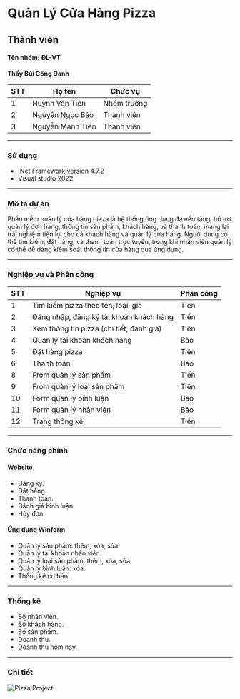 # Quản Lý Cửa Hàng Pizza

## Thành viên

<h4>Tên nhóm: ĐL-VT</h4>

**Thầy Bùi Công Danh**

| STT | Họ tên            | Chức vụ      |
|-----|-------------------|--------------|
|  1  | Huỳnh Văn Tiên     | Nhóm trưởng  |
|  2  | Nguyễn Ngọc Bảo    | Thành viên   |
|  3  | Nguyễn Mạnh Tiến   | Thành viên   |

---

### Sử dụng
- .Net Framework version 4.7.2
- Visual studio 2022

---

### Mô tả dự án

<p>
Phần mềm quản lý cửa hàng pizza là hệ thống ứng dụng đa nền tảng, hỗ trợ quản lý đơn hàng, thông tin sản phẩm, khách hàng, 
và thanh toán, mang lại trải nghiệm tiện lợi cho cả khách hàng và quản lý cửa hàng. 
Người dùng có thể <span class="highlight">tìm kiếm, đặt hàng, và thanh toán trực tuyến</span>, 
trong khi nhân viên quản lý có thể dễ dàng kiểm soát thông tin cửa hàng qua ứng dụng.
</p>

---

### Nghiệp vụ và Phân công

| STT | Nghiệp vụ                                 | Phân công         |
|-----|-------------------------------------------|-------------------|
|  1  | Tìm kiếm pizza theo tên, loại, giá         | Tiên              |
|  2  | Đăng nhập, đăng ký tài khoản khách hàng    | Tiến              |
|  3  | Xem thông tin pizza (chi tiết, đánh giá)   | Tiên              |
|  4  | Quản lý tài khoản khách hàng               | Bảo               |
|  5  | Đặt hàng pizza                             | Tiên              |
|  6  | Thanh toán                                 | Bảo               |
|  8  | From quản lý sản phẩm                      | Tiến              |
|  9  | From quản lý loại sản phẩm                 | Tiến              |
|  10  | Form quản lý bình luận                    | Bảo               |
|  11  | Form quản lý nhân viên                    | Bảo               |
|  12  | Trang thống kê                            | Tiến              |

---

### Chức năng chính

#### Website

<ul>
  <li>Đăng ký.</li>
  <li>Đặt hàng.</li>
  <li>Thanh toán.</li>
  <li>Đánh giá bình luận.</li>
  <li>Hủy đơn.</li>
</ul>

#### Ứng dụng Winform

<ul>
  <li>Quản lý sản phẩm: thêm, xóa, sửa.</li>
  <li>Quản lý tài khoản nhân viên.</li>
  <li>Quản lý loại sản phẩm: thêm, xóa, sửa.</li>
  <li>Quản lý bình luận: xóa.</li>
  <li>Thống kê cơ bản.</li>
</ul>

---

### Thống kê

<ul>
  <li>Số nhân viên.</li>
  <li>Số khách hàng.</li>
  <li>Số sản phẩm.</li>
  <li>Doanh thu.</li>
  <li>Doanh thu hôm nay.</li>
</ul>

---

### Chi tiết

<img src="https://i.imgur.com/FehXExF.jpg" alt="Pizza Project">

